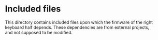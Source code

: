 # Included files

This directory contains included files upon which the firmware of the right keyboard half depends. These dependencies are from external projects, and not supposed to be modified.
